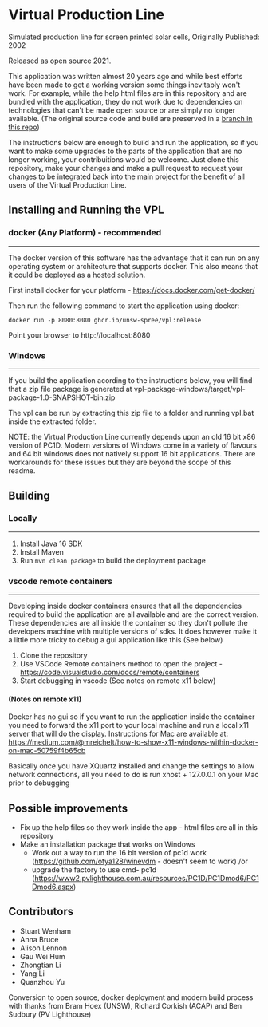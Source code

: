 # Virtual Production Line

Simulated production line for screen printed solar cells, Originally Published: 2002

Released as open source 2021.

This application was written almost 20 years ago and while best efforts have been made to get a working version some things inevitably won't work. For example, while the help html files are in this repository and are bundled with the application, they do not work due to dependencies on technologies that can't be made open source or are simply no longer available. (The original source code and build are preserved in a [branch in this repo](https://github.com/UNSW-SPREE/vpl/tree/legacy-build))

The instructions below are enough to build and run the application, so if you want to make some upgrades to the parts of the application that are no longer working, your contribuitions would be welcome. Just clone this repository, make your changes and make a pull request to request your changes to be integrated back into the main project for the benefit of all users of the Virtual Production Line.

## Installing and Running the VPL

### docker (Any Platform) - recommended
---

The docker version of this software has the advantage that it can run on any operating system or architecture that supports docker. This also means that it could be deployed as a hosted solution.

First install docker for your platform - https://docs.docker.com/get-docker/

Then run the following command to start the application using docker:

`docker run -p 8080:8080 ghcr.io/unsw-spree/vpl:release`

Point your browser to http://localhost:8080

### Windows
---
If you build the application acording to the instructions below, you will find that a zip file package is generated at vpl-package-windows/target/vpl-package-1.0-SNAPSHOT-bin.zip

The vpl can be run by extracting this zip file to a folder and running vpl.bat inside the extracted folder.

NOTE: the Virtual Production Line currently depends upon an old 16 bit x86 version of PC1D. Modern versions of Windows come in a variety of flavours and 64 bit windows does not natively support 16 bit applications. There are workarounds for these issues but they are beyond the scope of this readme.


## Building

### Locally 
---

1. Install Java 16 SDK
2. Install Maven
3. Run `mvn clean package` to build the deployment package

### vscode remote containers
---
Developing inside docker containers ensures that all the dependencies required to build the application are all available and are the correct version. These dependencies are all inside the container so they don't pollute the developers machine with multiple versions of sdks. It does however make it a little more tricky to debug a gui application like this (See below)

1. Clone the repository 
2. Use VSCode Remote containers method to open the project - https://code.visualstudio.com/docs/remote/containers
3. Start debugging in vscode (See notes on remote x11 below)

#### (Notes on remote x11)

Docker has no gui so if you want to run the application inside the container you need to forward the x11 port to your local machine and run a local x11 server that will do the display. Instructions for Mac are available at: https://medium.com/@mreichelt/how-to-show-x11-windows-within-docker-on-mac-50759f4b65cb

Basically once you have XQuartz installed and change the settings to allow network connections, all you need to do is run xhost + 127.0.0.1 on your Mac prior to debugging

## Possible improvements

- Fix up the help files so they work inside the app - html files are all in this repository
- Make an installation package that works on Windows
    - Work out a way to run the 16 bit version of pc1d work (https://github.com/otya128/winevdm - doesn't seem to work) /or
    - upgrade the factory to use cmd- pc1d (https://www2.pvlighthouse.com.au/resources/PC1D/PC1Dmod6/PC1Dmod6.aspx)

## Contributors

- Stuart Wenham
- Anna Bruce
- Alison Lennon
- Gau Wei Hum
- Zhongtian Li
- Yang Li
- Quanzhou Yu

Conversion to open source, docker deployment and modern build process with thanks from Bram Hoex (UNSW), Richard Corkish (ACAP) and Ben Sudbury (PV Lighthouse)



